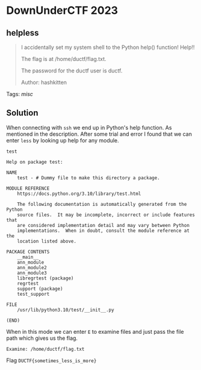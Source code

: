 # DownUnderCTF 2023

## helpless

> I accidentally set my system shell to the Python help() function! Help!!
> 
> The flag is at /home/ductf/flag.txt.
> 
> The password for the ductf user is ductf.
>
>  Author: hashkitten
>

Tags: _misc_

## Solution
When connecting with `ssh` we end up in Python's help function. As mentioned in the description. After some trial and error I found that we can enter `less` by looking up help for any module.

```
test

Help on package test:

NAME
    test - # Dummy file to make this directory a package.

MODULE REFERENCE
    https://docs.python.org/3.10/library/test.html

    The following documentation is automatically generated from the Python
    source files.  It may be incomplete, incorrect or include features that
    are considered implementation detail and may vary between Python
    implementations.  When in doubt, consult the module reference at the
    location listed above.

PACKAGE CONTENTS
    __main__
    ann_module
    ann_module2
    ann_module3
    libregrtest (package)
    regrtest
    support (package)
    test_support

FILE
    /usr/lib/python3.10/test/__init__.py

(END)
```

When in this mode we can enter `E` to examine files and just pass the file path which gives us the flag.

```
Examine: /home/ductf/flag.txt
```

Flag `DUCTF{sometimes_less_is_more}`
